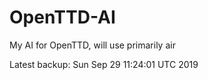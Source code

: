# OpenTTD-AI
My AI for OpenTTD, will use primarily air

Latest backup: Sun Sep 29 11:24:01 UTC 2019
